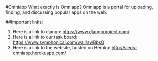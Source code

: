 #Omniapp
What exactly is Omniapp? Omniapp is a portal for uploading, finding, and discussing popular apps on the web.

##Important links:
1. Here is a link to django: https://www.djangoproject.com/
2. Here is a link to our task board: https://www.symphonical.com/wall/swBbsQ
3. Here is a link to the website, hosted on Heroku: http://sleds-omniapp.herokuapp.com/